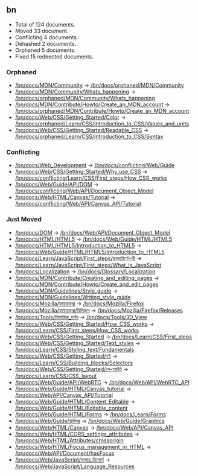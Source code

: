 ## bn

* Total of 124 documents.
* Moved 33 document.
* Conflicting 4 documents.
* Dehashed 2 documents.
* Orphaned 5 documents.
* Fixed 15 redirected documents.

### Orphaned
* [/bn/docs/MDN/Community](https://developer.mozilla.org/bn/docs/MDN/Community) → [/bn/docs/orphaned/MDN/Community](https://unslugged.content.dev.mdn.mozit.cloud/bn/docs/orphaned/MDN/Community)
* [/bn/docs/MDN/Community/Whats_happening](https://developer.mozilla.org/bn/docs/MDN/Community/Whats_happening) → [/bn/docs/orphaned/MDN/Community/Whats_happening](https://unslugged.content.dev.mdn.mozit.cloud/bn/docs/orphaned/MDN/Community/Whats_happening)
* [/bn/docs/MDN/Contribute/Howto/Create_an_MDN_account](https://developer.mozilla.org/bn/docs/MDN/Contribute/Howto/Create_an_MDN_account) → [/bn/docs/orphaned/MDN/Contribute/Howto/Create_an_MDN_account](https://unslugged.content.dev.mdn.mozit.cloud/bn/docs/orphaned/MDN/Contribute/Howto/Create_an_MDN_account)
* [/bn/docs/Web/CSS/Getting_Started/Color](https://developer.mozilla.org/bn/docs/Web/CSS/Getting_Started/Color) → [/bn/docs/orphaned/Learn/CSS/Introduction_to_CSS/Values_and_units](https://unslugged.content.dev.mdn.mozit.cloud/bn/docs/orphaned/Learn/CSS/Introduction_to_CSS/Values_and_units)
* [/bn/docs/Web/CSS/Getting_Started/Readable_CSS](https://developer.mozilla.org/bn/docs/Web/CSS/Getting_Started/Readable_CSS) → [/bn/docs/orphaned/Learn/CSS/Introduction_to_CSS/Syntax](https://unslugged.content.dev.mdn.mozit.cloud/bn/docs/orphaned/Learn/CSS/Introduction_to_CSS/Syntax)

### Conflicting
* [/bn/docs/Web_Development](https://developer.mozilla.org/bn/docs/Web_Development) → [/bn/docs/conflicting/Web/Guide](https://unslugged.content.dev.mdn.mozit.cloud/bn/docs/conflicting/Web/Guide)
* [/bn/docs/Web/CSS/Getting_Started/Why_use_CSS](https://developer.mozilla.org/bn/docs/Web/CSS/Getting_Started/Why_use_CSS) → [/bn/docs/conflicting/Learn/CSS/First_steps/How_CSS_works](https://unslugged.content.dev.mdn.mozit.cloud/bn/docs/conflicting/Learn/CSS/First_steps/How_CSS_works)
* [/bn/docs/Web/Guide/API/DOM](https://developer.mozilla.org/bn/docs/Web/Guide/API/DOM) → [/bn/docs/conflicting/Web/API/Document_Object_Model](https://unslugged.content.dev.mdn.mozit.cloud/bn/docs/conflicting/Web/API/Document_Object_Model)
* [/bn/docs/Web/HTML/Canvas/Tutorial](https://developer.mozilla.org/bn/docs/Web/HTML/Canvas/Tutorial) → [/bn/docs/conflicting/Web/API/Canvas_API/Tutorial](https://unslugged.content.dev.mdn.mozit.cloud/bn/docs/conflicting/Web/API/Canvas_API/Tutorial)

### Just Moved
* [/bn/docs/DOM](https://developer.mozilla.org/bn/docs/DOM) → [/bn/docs/Web/API/Document_Object_Model](https://unslugged.content.dev.mdn.mozit.cloud/bn/docs/Web/API/Document_Object_Model)
* [/bn/docs/HTML/HTML5](https://developer.mozilla.org/bn/docs/HTML/HTML5) → [/bn/docs/Web/Guide/HTML/HTML5](https://unslugged.content.dev.mdn.mozit.cloud/bn/docs/Web/Guide/HTML/HTML5)
* [/bn/docs/HTML/HTML5/Introduction_to_HTML5](https://developer.mozilla.org/bn/docs/HTML/HTML5/Introduction_to_HTML5) → [/bn/docs/Web/Guide/HTML/HTML5/Introduction_to_HTML5](https://unslugged.content.dev.mdn.mozit.cloud/bn/docs/Web/Guide/HTML/HTML5/Introduction_to_HTML5)
* [/bn/docs/Learn/JavaScript/First_steps/জাভাস্ক্রিপ্ট-কী](https://developer.mozilla.org/bn/docs/Learn/JavaScript/First_steps/জাভাস্ক্রিপ্ট-কী) → [/bn/docs/Learn/JavaScript/First_steps/What_is_JavaScript](https://unslugged.content.dev.mdn.mozit.cloud/bn/docs/Learn/JavaScript/First_steps/What_is_JavaScript)
* [/bn/docs/Localization](https://developer.mozilla.org/bn/docs/Localization) → [/bn/docs/Glossary/Localization](https://unslugged.content.dev.mdn.mozit.cloud/bn/docs/Glossary/Localization)
* [/bn/docs/MDN/Contribute/Creating_and_editing_pages](https://developer.mozilla.org/bn/docs/MDN/Contribute/Creating_and_editing_pages) → [/bn/docs/MDN/Contribute/Howto/Create_and_edit_pages](https://unslugged.content.dev.mdn.mozit.cloud/bn/docs/MDN/Contribute/Howto/Create_and_edit_pages)
* [/bn/docs/MDN/Guidelines/Style_guide](https://developer.mozilla.org/bn/docs/MDN/Guidelines/Style_guide) → [/bn/docs/MDN/Guidelines/Writing_style_guide](https://unslugged.content.dev.mdn.mozit.cloud/bn/docs/MDN/Guidelines/Writing_style_guide)
* [/bn/docs/Mozilla/ফায়ারফক্স](https://developer.mozilla.org/bn/docs/Mozilla/ফায়ারফক্স) → [/bn/docs/Mozilla/Firefox](https://unslugged.content.dev.mdn.mozit.cloud/bn/docs/Mozilla/Firefox)
* [/bn/docs/Mozilla/ফায়ারফক্স/রিলিজস](https://developer.mozilla.org/bn/docs/Mozilla/ফায়ারফক্স/রিলিজস) → [/bn/docs/Mozilla/Firefox/Releases](https://unslugged.content.dev.mdn.mozit.cloud/bn/docs/Mozilla/Firefox/Releases)
* [/bn/docs/Tools/ত্রিমাত্রিক_দর্শন](https://developer.mozilla.org/bn/docs/Tools/ত্রিমাত্রিক_দর্শন) → [/bn/docs/Tools/3D_View](https://unslugged.content.dev.mdn.mozit.cloud/bn/docs/Tools/3D_View)
* [/bn/docs/Web/CSS/Getting_Started/How_CSS_works](https://developer.mozilla.org/bn/docs/Web/CSS/Getting_Started/How_CSS_works) → [/bn/docs/Learn/CSS/First_steps/How_CSS_works](https://unslugged.content.dev.mdn.mozit.cloud/bn/docs/Learn/CSS/First_steps/How_CSS_works)
* [/bn/docs/Web/CSS/Getting_Started](https://developer.mozilla.org/bn/docs/Web/CSS/Getting_Started) → [/bn/docs/Learn/CSS/First_steps](https://unslugged.content.dev.mdn.mozit.cloud/bn/docs/Learn/CSS/First_steps)
* [/bn/docs/Web/CSS/Getting_Started/Text_styles](https://developer.mozilla.org/bn/docs/Web/CSS/Getting_Started/Text_styles) → [/bn/docs/Learn/CSS/Styling_text/Fundamentals](https://unslugged.content.dev.mdn.mozit.cloud/bn/docs/Learn/CSS/Styling_text/Fundamentals)
* [/bn/docs/Web/CSS/Getting_Started/নই](https://developer.mozilla.org/bn/docs/Web/CSS/Getting_Started/নই) → [/bn/docs/Learn/CSS/Building_blocks/Selectors](https://unslugged.content.dev.mdn.mozit.cloud/bn/docs/Learn/CSS/Building_blocks/Selectors)
* [/bn/docs/Web/CSS/Getting_Started/লে-আউট](https://developer.mozilla.org/bn/docs/Web/CSS/Getting_Started/লে-আউট) → [/bn/docs/Learn/CSS/CSS_layout](https://unslugged.content.dev.mdn.mozit.cloud/bn/docs/Learn/CSS/CSS_layout)
* [/bn/docs/Web/Guide/API/WebRTC](https://developer.mozilla.org/bn/docs/Web/Guide/API/WebRTC) → [/bn/docs/Web/API/WebRTC_API](https://unslugged.content.dev.mdn.mozit.cloud/bn/docs/Web/API/WebRTC_API)
* [/bn/docs/Web/Guide/HTML/Canvas_tutorial](https://developer.mozilla.org/bn/docs/Web/Guide/HTML/Canvas_tutorial) → [/bn/docs/Web/API/Canvas_API/Tutorial](https://unslugged.content.dev.mdn.mozit.cloud/bn/docs/Web/API/Canvas_API/Tutorial)
* [/bn/docs/Web/Guide/HTML/Content_Editable](https://developer.mozilla.org/bn/docs/Web/Guide/HTML/Content_Editable) → [/bn/docs/Web/Guide/HTML/Editable_content](https://unslugged.content.dev.mdn.mozit.cloud/bn/docs/Web/Guide/HTML/Editable_content)
* [/bn/docs/Web/Guide/HTML/Forms](https://developer.mozilla.org/bn/docs/Web/Guide/HTML/Forms) → [/bn/docs/Learn/Forms](https://unslugged.content.dev.mdn.mozit.cloud/bn/docs/Learn/Forms)
* [/bn/docs/Web/Guide/গ্রাফিক্স](https://developer.mozilla.org/bn/docs/Web/Guide/গ্রাফিক্স) → [/bn/docs/Web/Guide/Graphics](https://unslugged.content.dev.mdn.mozit.cloud/bn/docs/Web/Guide/Graphics)
* [/bn/docs/Web/HTML/Canvas](https://developer.mozilla.org/bn/docs/Web/HTML/Canvas) → [/bn/docs/Web/API/Canvas_API](https://unslugged.content.dev.mdn.mozit.cloud/bn/docs/Web/API/Canvas_API)
* [/bn/docs/Web/HTML/CORS_settings_attributes](https://developer.mozilla.org/bn/docs/Web/HTML/CORS_settings_attributes) → [/bn/docs/Web/HTML/Attributes/crossorigin](https://unslugged.content.dev.mdn.mozit.cloud/bn/docs/Web/HTML/Attributes/crossorigin)
* [/bn/docs/Web/HTML/Focus_management_in_HTML](https://developer.mozilla.org/bn/docs/Web/HTML/Focus_management_in_HTML) → [/bn/docs/Web/API/Document/hasFocus](https://unslugged.content.dev.mdn.mozit.cloud/bn/docs/Web/API/Document/hasFocus)
* [/bn/docs/Web/JavaScript/ভাষার_রিসোর্স](https://developer.mozilla.org/bn/docs/Web/JavaScript/ভাষার_রিসোর্স) → [/bn/docs/Web/JavaScript/Language_Resources](https://unslugged.content.dev.mdn.mozit.cloud/bn/docs/Web/JavaScript/Language_Resources)

